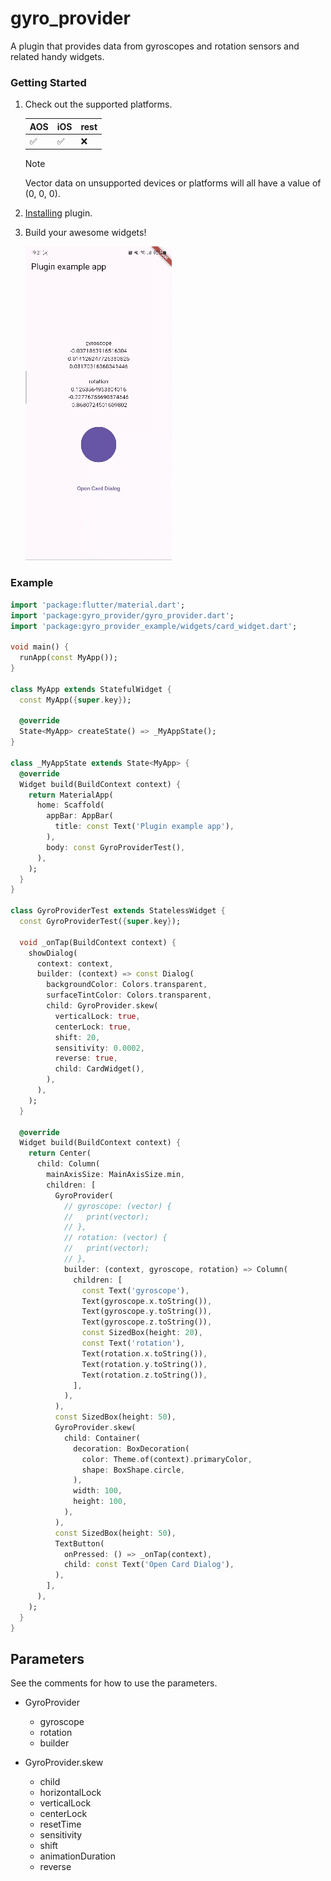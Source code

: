 # gyro_provider

A plugin that provides data from gyroscopes and rotation sensors and related handy widgets.

### Getting Started

1. Check out the supported platforms.

   | AOS | iOS | rest |
   | --- | --- | ---- |
   | ✅  | ✅  | ❌   |

   > [!NOTE]
   >
   > Vector data on unsupported devices or platforms will all have a value of (0, 0, 0).

2. [Installing](https://pub.dev/packages/gyro_provider/install) plugin.

3. Build your awesome widgets!

   ![gyro_provider_demo](https://github.com/wjlee611/gyro_provider/blob/main/example/images/gyro_provider_demo.gif)

### Example

```dart
import 'package:flutter/material.dart';
import 'package:gyro_provider/gyro_provider.dart';
import 'package:gyro_provider_example/widgets/card_widget.dart';

void main() {
  runApp(const MyApp());
}

class MyApp extends StatefulWidget {
  const MyApp({super.key});

  @override
  State<MyApp> createState() => _MyAppState();
}

class _MyAppState extends State<MyApp> {
  @override
  Widget build(BuildContext context) {
    return MaterialApp(
      home: Scaffold(
        appBar: AppBar(
          title: const Text('Plugin example app'),
        ),
        body: const GyroProviderTest(),
      ),
    );
  }
}

class GyroProviderTest extends StatelessWidget {
  const GyroProviderTest({super.key});

  void _onTap(BuildContext context) {
    showDialog(
      context: context,
      builder: (context) => const Dialog(
        backgroundColor: Colors.transparent,
        surfaceTintColor: Colors.transparent,
        child: GyroProvider.skew(
          verticalLock: true,
          centerLock: true,
          shift: 20,
          sensitivity: 0.0002,
          reverse: true,
          child: CardWidget(),
        ),
      ),
    );
  }

  @override
  Widget build(BuildContext context) {
    return Center(
      child: Column(
        mainAxisSize: MainAxisSize.min,
        children: [
          GyroProvider(
            // gyroscope: (vector) {
            //   print(vector);
            // },
            // rotation: (vector) {
            //   print(vector);
            // },
            builder: (context, gyroscope, rotation) => Column(
              children: [
                const Text('gyroscope'),
                Text(gyroscope.x.toString()),
                Text(gyroscope.y.toString()),
                Text(gyroscope.z.toString()),
                const SizedBox(height: 20),
                const Text('rotation'),
                Text(rotation.x.toString()),
                Text(rotation.y.toString()),
                Text(rotation.z.toString()),
              ],
            ),
          ),
          const SizedBox(height: 50),
          GyroProvider.skew(
            child: Container(
              decoration: BoxDecoration(
                color: Theme.of(context).primaryColor,
                shape: BoxShape.circle,
              ),
              width: 100,
              height: 100,
            ),
          ),
          const SizedBox(height: 50),
          TextButton(
            onPressed: () => _onTap(context),
            child: const Text('Open Card Dialog'),
          ),
        ],
      ),
    );
  }
}
```

## Parameters

See the comments for how to use the parameters.

- GyroProvider

  - gyroscope
  - rotation
  - builder

- GyroProvider.skew

  - child
  - horizontalLock
  - verticalLock
  - centerLock
  - resetTime
  - sensitivity
  - shift
  - animationDuration
  - reverse
